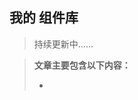 <!--
 * @Author:  
 * @Date: 2022-05-19 15:34:33
 * @LastEditors:  
 * @LastEditTime: 2022-05-30 21:06:37
 * @FilePath: /Knowledge-Map/组件库/list.md
 * @Description: 
 * 
 * Copyright (c) 2022 by  , All Rights Reserved. 
-->

## 我的 组件库 

> 持续更新中……

> **文章主要包含以下内容：**
>
> - 
